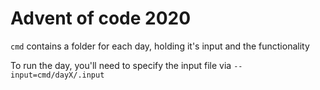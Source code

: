 # Advent of code 2020

`cmd` contains a folder for each day, holding it's input and the functionality 

To run the day, you'll need to specify the input file via `--input=cmd/dayX/.input`
